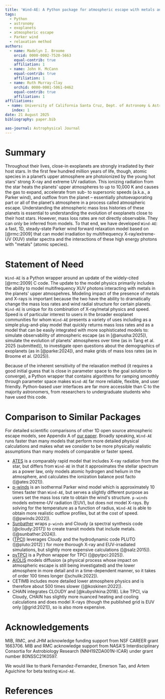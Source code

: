 ```yaml
---
title: 'Wind-AE: A Python package for atmospheric escape with metals and X-rays'
tags:
  - Python
  - astronomy
  - exoplanets
  - atmospheric escape
  - Parker wind
  - relaxation method
authors:
  - name: Madelyn I. Broome
    orcid: 0000-0002-7520-5663
    equal-contrib: true
    affiliation: 1 
  - name: John H. McCann
    equal-contrib: true
    affiliation: 1
  - name: Ruth Murray-Clay
    orchid: 0000-0001-5061-0462
    equal-contrib: true
    affiliation: 1
affiliations:
 - name: University of California Santa Cruz, Dept. of Astronomy & Astrophysics, Santa Cruz, US
   index: 1
date: 21 August 2025
bibliography: paper.bib

aas-journal: Astrophysical Journal
---
```


# Summary
Throughout their lives, close-in exoplanets are strongly irradiated by their host stars. In the first few hundred million years of life, though, atomic species in a planet’s upper atmosphere are photoionized by the young hot stars' strong X-ray and extreme UV radiation. This ionizing radiation from the star heats the planets’ upper atmospheres to up to 10,000 K and causes the gas to expand, accelerate from sub- to supersonic speeds (a.k.a., a Parker wind), and outflow from the planet – essentially photoevaporating part or all of the planet’s atmosphere in a process called atmospheric escape. Understanding the atmospheric mass loss histories of these planets is essential to understanding the evolution of exoplanets close to their host stars. However, mass loss rates are not directly observable. They can only be inferred from models.
To that end, we have developed `Wind-AE`: a fast, 1D, steady-state Parker wind forward relaxation model based on [@rmc:2009] that can model irradiation by multifrequency X-ray/extreme-UV (XUV) stellar spectra and the interactions of these high energy photons with "metals" (atomic species).


# Statement of Need

`Wind-AE` is a Python wrapper around an update of the widely-cited [@rmc:2009] C code. The update to the model physics primarily includes the ability to model multifrequency XUV photons interacting with metals in the planets' upper atmospehres. Modeling impact of the presence of metals and X-rays is important because the two have the ability to dramatically change the mass loss rates and wind radial structure for certain planets. `Wind-AE` is unique for its combination of X-ray/metal physics and speed. Speed is of particular interest to users in the broader exoplanet communities for whom `Wind-AE` presents a variety of uses including as a simple plug-and-play model that quickly returns mass loss rates and as a model that can be easily integrated with more sophisticated models to: simulate observability of atmospheric escape (as in [@anusha:2025]), simulate the evolution of planets' atmospheres over time (as in Tang et al. 2025 (submitted)), to investigate open questions about the demographics of exoplanets (as in [@parke:2024]), and make grids of mass loss rates (as in Broome et al. (2025)).

Because of the inherent sensitivity of the relaxation method (it requires a good initial guess that is close in parameter space to the goal solution to converge), a Python wrapper that contains algorithms for ramping smoothly through parameter space makes `Wind-AE` far more reliable, flexible, and user friendly. Python-based user interfaces are far more accessible than C to the majority astronomers, from researchers to undergraduate students who have used this code.
<!-- `Gala` is an Astropy-affiliated Python package for galactic dynamics. Python
enables wrapping low-level languages (e.g., C) for speed without losing
flexibility or ease-of-use in the user-interface. The API for `Gala` was
designed to provide a class-based and user-friendly interface to fast (C or
Cython-optimized) implementations of common operations such as gravitational
potential and force evaluation, orbit integration, dynamical transformations,
and chaos indicators for nonlinear dynamics. `Gala` also relies heavily on and
interfaces well with the implementations of physical units and astronomical
coordinate systems in the `Astropy` package [@astropy] (`astropy.units` and
`astropy.coordinates`).

`Gala` was designed to be used by both astronomical researchers and by
students in courses on gravitational dynamics or astronomy. It has already been
used in a number of scientific publications [@Pearson:2017] and has also been
used in graduate courses on Galactic dynamics to, e.g., provide interactive
visualizations of textbook material [@Binney:2008]. The combination of speed,
design, and support for Astropy functionality in `Gala` will enable exciting
scientific explorations of forthcoming data releases from the *Gaia* mission
[@gaia] by students and experts alike. -->

<!-- # Verification and Documentation -->

<!-- `orbitize!` implements a full stack of automated testing and documentation building 
practices. We use GitHub Actions to automatically run a suite of unit tests, maintained in [orbitize/tests](https://github.com/sblunt/orbitize/tree/main/tests),
each time code is committed to the public repository or a pull request is opened. The Jupyter notebook
tutorials, maintained in [orbitize/docs/tutorials](https://github.com/sblunt/orbitize/tree/main/docs/tutorials), are also run automatically when a 
pull request to the `main` branch is opened. Documentation is built using `sphinx`, and hosted
on readthedocs.org at [orbitize.info](https://orbitize.readthedocs.io/en/latest/). We also
maintain a set of longer-running tests in [orbitize/tests/end-to-end-tests](https://github.com/sblunt/orbitize/tree/main/tests/end-to-end-tests) that show real
scientific use cases of the code. These tests are not automatically run.

`orbitize!` is documented through API docstrings describing individual functions, which are accessible on [our readthedocs page](https://orbitize.readthedocs.io/en/latest/api.html), a set of [Jupyter notebook tutorials](https://orbitize.readthedocs.io/en/latest/tutorials.html) walking the user through a particular application, a set of [frequently asked questions](https://orbitize.readthedocs.io/en/latest/faq.html),
and an in-progress ["manual"](https://orbitize.readthedocs.io/en/orbitize-manual/manual.html) describing orbit fitting with `orbitize!` from first principles. -->

# Comparison to Similar Packages
For detailed scientific comparisons of other 1D open source atmospheric escape models, see Appendix A of [our paper](). Broadly speaking, `Wind-AE` runs faster than many models that perform more detailed physical calculations and makes what we consider to be more physically realistic assumptions than many models of comparable or faster speed.

- [ATES](https://github.com/AndreaCaldiroli/ATES-Code) is a comparably rapid model that includes X-ray radiation from the star, but differs from `Wind-AE` in that it approximates the stellar spectrum as a power law, only models atomic hydrogen and helium in the atmosphere, and calculates the ionization balance post facto ([@ates:2021]).
- [p-winds](https://github.com/ladsantos/p-winds) is an isothermal Parker wind model which is approximately 10 times faster than `Wind-AE`, but serves a slightly different purpose as users set the mass loss rate to obtain the wind's structure. `p-winds` models extreme-UV radiation (EUV), but does not model X-rays. By solving for the temperature as a function of radius, `Wind-AE` is able to obtain more realistic outflow profiles, but at the cost of speed. ([@pwinds:2022]).
- [Sunbather](https://github.com/antonpannekoek/sunbather) wraps `p-winds` and Cloudy (a spectral synthesis code [@cloudy:2017]) to create transit models that include metals. ([@sunbather:2024]).
- ([TPCI](https://cdsarc.u-strasbg.fr/viz-bin/qcat?J/A+A/576/A21)) leverages Cloudy and the hydrodynamic code PLUTO ([@pluto:2012] ) for more thorough X-ray and EUV-irradiated simulations, but slightly more expensive calculations ([@salz:2015]).
- [pyTPCI](https://ascl.net/2506.012) is a Python wrapper for TPCI ([@pytpci:2025]).
- [AIOLIS](https://github.com/Schulik/aiolos) models diffusion (a physical process whose impact on atmospheric escape is still being investigated) and the lower atmosphere in more detail and in a time-dependent manner, so it takes of order 100 times longer ([schulik:2022]).
- CETIMB includes more detailed lower atmosphere physics and is therefore about 500 times slower ([@koskinen:2022]).
- CHAIN integrates CLOUDY and [@kubyshkina:2018]. Like TPCI, via Cloudy, CHAIN has slightly more nuanced heating and cooling calculations and does model X-rays (though the published grid is EUV only [@grid:2021]), so is also more expensive.


# Acknowledgements
MIB, RMC, and JHM acknowledge funding support from NSF CAREER grant 1663706. MIB and RMC acknowledge support from NASA'S Interdisciplinary Consortia for Astrobiology Research (NNH19ZDA001N-ICAR) under grant number 80NSSC21K0597.

We would like to thank Fernandez-Fernandez, Emerson Tao, and Artem Aguichine for beta testing `Wind-AE`.

# References